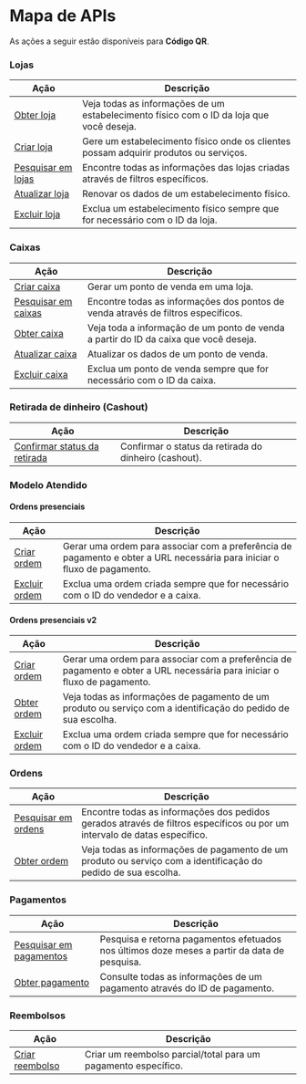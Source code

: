 # Mapa de APIs

As ações a seguir estão disponíveis para **Código QR**.

### Lojas

|Ação|Descrição|
|---|---|
|[Obter loja](https://www.mercadopago[FAKER][URL][DOMAIN]/developers/pt/reference/stores/_stores_id/get)|Veja todas as informações de um estabelecimento físico com o ID da loja que você deseja.|
|[Criar loja](https://www.mercadopago[FAKER][URL][DOMAIN]/developers/pt/reference/stores/_users_user_id_stores/post)|Gere um estabelecimento físico onde os clientes possam adquirir produtos ou serviços.|
|[Pesquisar em lojas](https://www.mercadopago[FAKER][URL][DOMAIN]/developers/pt/reference/stores/_users_user_id_stores_search/get)|Encontre todas as informações das lojas criadas através de filtros específicos.|
|[Atualizar loja](https://www.mercadopago[FAKER][URL][DOMAIN]/developers/pt/reference/stores/_users_user_id_stores_id/put)|Renovar os dados de um estabelecimento físico.|
|[Excluir loja](https://www.mercadopago[FAKER][URL][DOMAIN]/developers/pt/reference/stores/_users_user_id_stores_id/delete)|Exclua um estabelecimento físico sempre que for necessário com o ID da loja.|

### Caixas

|Ação|Descrição|
|---|---|
|[Criar caixa](https://www.mercadopago[FAKER][URL][DOMAIN]/developers/pt/reference/pos/_pos/post)|Gerar um ponto de venda em uma loja.|
|[Pesquisar em caixas](https://www.mercadopago[FAKER][URL][DOMAIN]/developers/pt/reference/pos/_pos/get)|Encontre todas as informações dos pontos de venda através de filtros específicos.|
|[Obter caixa](https://www.mercadopago[FAKER][URL][DOMAIN]/developers/pt/reference/pos/_pos_id/get)|Veja toda a informação de um ponto de venda a partir do ID da caixa que você deseja.|
|[Atualizar caixa](https://www.mercadopago[FAKER][URL][DOMAIN]/developers/pt/reference/pos/_pos_id/put)|Atualizar os dados de um ponto de venda.|
|[Excluir caixa](https://www.mercadopago[FAKER][URL][DOMAIN]/developers/pt/reference/pos/_pos_id/delete)|Exclua um ponto de venda sempre que for necessário com o ID da caixa.|

### Retirada de dinheiro (Cashout)

|Ação|Descrição|
|---|---|
|[Confirmar status da retirada](https://www.mercadopago[FAKER][URL][DOMAIN]/developers/pt/reference/cashout-qr/_instore_orders_merchant_order_id_confirmation/post)|Confirmar o status da retirada do dinheiro (cashout).|

### Modelo Atendido

#### Ordens presenciais

|Ação|Descrição|
|---|---|
|[Criar ordem](https://www.mercadopago[FAKER][URL][DOMAIN]/developers/pt/reference/instore_orders/_mpmobile_instore_qr_user_id_external_id/post)|Gerar uma ordem para associar com a preferência de pagamento e obter a URL necessária para iniciar o fluxo de pagamento.|
|[Excluir ordem](https://www.mercadopago[FAKER][URL][DOMAIN]/developers/pt/reference/instore_orders/_mpmobile_instore_qr_user_id_external_id/delete)|Exclua uma ordem criada sempre que for necessário com o ID do vendedor e a caixa.|

#### Ordens presenciais v2

|Ação|Descrição|
|---|---|
|[Criar ordem](https://www.mercadopago[FAKER][URL][DOMAIN]/developers/pt/reference/instore_orders_v2/_instore_qr_seller_collectors_user_id_stores_external_store_id_pos_external_pos_id_orders/put)|Gerar uma ordem para associar com a preferência de pagamento e obter a URL necessária para iniciar o fluxo de pagamento.|
|[Obter ordem](https://www.mercadopago[FAKER][URL][DOMAIN]/developers/pt/reference/instore_orders_v2/_instore_qr_seller_collectors_user_id_pos_external_pos_id_orders/get)|Veja todas as informações de pagamento de um produto ou serviço com a identificação do pedido de sua escolha.|
|[Excluir ordem](https://www.mercadopago[FAKER][URL][DOMAIN]/developers/pt/reference/instore_orders_v2/_instore_qr_seller_collectors_user_id_pos_external_pos_id_orders/delete)|Exclua uma ordem criada sempre que for necessário com o ID do vendedor e a caixa.|

### Ordens

|Ação|Descrição|
|---|---|
|[Pesquisar em ordens](https://www.mercadopago[FAKER][URL][DOMAIN]/developers/pt/reference/merchant_orders/_merchant_orders_search/get)|Encontre todas as informações dos pedidos gerados através de filtros específicos ou por um intervalo de datas específico.|
|[Obter ordem](https://www.mercadopago[FAKER][URL][DOMAIN]/developers/pt/reference/merchant_orders/_merchant_orders_id/get)|Veja todas as informações de pagamento de um produto ou serviço com a identificação do pedido de sua escolha.|

### Pagamentos

|Ação|Descrição|
|---|---|
|[Pesquisar em pagamentos](https://www.mercadopago[FAKER][URL][DOMAIN]/developers/pt/reference/payments/_payments_search/get)|Pesquisa e retorna pagamentos efetuados nos últimos doze meses a partir da data de pesquisa.|
|[Obter pagamento](https://www.mercadopago[FAKER][URL][DOMAIN]/developers/pt/reference/payments/_payments_id/get)|Consulte todas as informações de um pagamento através do ID de pagamento.|

### Reembolsos

|Ação|Descrição|
|---|---|
|[Criar reembolso](https://www.mercadopago[FAKER][URL][DOMAIN]/developers/pt/reference/chargebacks/_payments_id_refunds/post)|Criar um reembolso parcial/total para um pagamento específico.|



